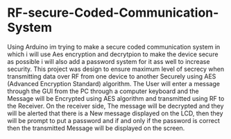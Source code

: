 # RF-secure-Coded-Communication-System
Using Arduino im trying to make a secure coded communication system in which i will use Aes encryption and decrytpion to make the device secure as possible i will also add a password system for it ass well to increase security. 
This project was design to ensure maximum level of secrecy when transmitting data over RF 
from one device to another Securely using AES (Advanced Encryption Standard) algorithm. The 
User will enter a message through the GUI from the PC through a computer keyboard and the 
Message will be Encrypted using AES algorithm and transmitted using RF to the Receiver. On 
the receiver side, The message will be decrypted and they will be alerted that there is a New 
message displayed on the LCD, then they will be prompt to put a password and if and only if the 
password is correct then the transmitted Message will be displayed on the screen.
